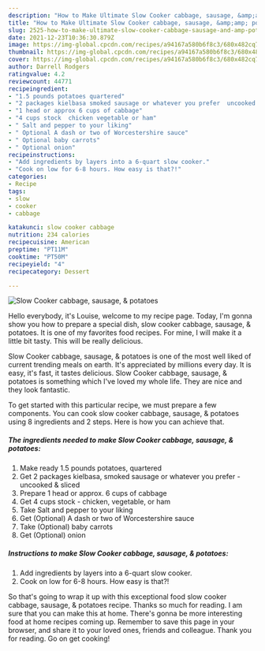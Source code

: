 ```yaml
---
description: "How to Make Ultimate Slow Cooker cabbage, sausage, &amp;amp; potatoes"
title: "How to Make Ultimate Slow Cooker cabbage, sausage, &amp;amp; potatoes"
slug: 2525-how-to-make-ultimate-slow-cooker-cabbage-sausage-and-amp-potatoes
date: 2021-12-23T10:36:30.879Z
image: https://img-global.cpcdn.com/recipes/a94167a580b6f8c3/680x482cq70/slow-cooker-cabbage-sausage-potatoes-recipe-main-photo.jpg
thumbnail: https://img-global.cpcdn.com/recipes/a94167a580b6f8c3/680x482cq70/slow-cooker-cabbage-sausage-potatoes-recipe-main-photo.jpg
cover: https://img-global.cpcdn.com/recipes/a94167a580b6f8c3/680x482cq70/slow-cooker-cabbage-sausage-potatoes-recipe-main-photo.jpg
author: Darrell Rodgers
ratingvalue: 4.2
reviewcount: 44771
recipeingredient:
- "1.5 pounds potatoes quartered"
- "2 packages kielbasa smoked sausage or whatever you prefer  uncooked  sliced"
- "1 head or approx 6 cups of cabbage"
- "4 cups stock  chicken vegetable or ham"
- " Salt and pepper to your liking"
- " Optional A dash or two of Worcestershire sauce"
- " Optional baby carrots"
- " Optional onion"
recipeinstructions:
- "Add ingredients by layers into a 6-quart slow cooker."
- "Cook on low for 6-8 hours. How easy is that?!"
categories:
- Recipe
tags:
- slow
- cooker
- cabbage

katakunci: slow cooker cabbage 
nutrition: 234 calories
recipecuisine: American
preptime: "PT11M"
cooktime: "PT50M"
recipeyield: "4"
recipecategory: Dessert

---
```



![Slow Cooker cabbage, sausage, &amp; potatoes](https://img-global.cpcdn.com/recipes/a94167a580b6f8c3/680x482cq70/slow-cooker-cabbage-sausage-potatoes-recipe-main-photo.jpg)

Hello everybody, it's Louise, welcome to my recipe page. Today, I'm gonna show you how to prepare a special dish, slow cooker cabbage, sausage, &amp; potatoes. It is one of my favorites food recipes. For mine, I will make it a little bit tasty. This will be really delicious.



Slow Cooker cabbage, sausage, &amp; potatoes is one of the most well liked of current trending meals on earth. It's appreciated by millions every day. It is easy, it's fast, it tastes delicious. Slow Cooker cabbage, sausage, &amp; potatoes is something which I've loved my whole life. They are nice and they look fantastic.


To get started with this particular recipe, we must prepare a few components. You can cook slow cooker cabbage, sausage, &amp; potatoes using 8 ingredients and 2 steps. Here is how you can achieve that.

<!--inarticleads1-->

##### The ingredients needed to make Slow Cooker cabbage, sausage, &amp; potatoes:

1. Make ready 1.5 pounds potatoes, quartered
1. Get 2 packages kielbasa, smoked sausage or whatever you prefer - uncooked &amp; sliced
1. Prepare 1 head or approx. 6 cups of cabbage
1. Get 4 cups stock - chicken, vegetable, or ham
1. Take  Salt and pepper to your liking
1. Get  (Optional) A dash or two of Worcestershire sauce
1. Take  (Optional) baby carrots
1. Get  (Optional) onion




<!--inarticleads2-->

##### Instructions to make Slow Cooker cabbage, sausage, &amp; potatoes:

1. Add ingredients by layers into a 6-quart slow cooker.
1. Cook on low for 6-8 hours. How easy is that?!




So that's going to wrap it up with this exceptional food slow cooker cabbage, sausage, &amp; potatoes recipe. Thanks so much for reading. I am sure that you can make this at home. There's gonna be more interesting food at home recipes coming up. Remember to save this page in your browser, and share it to your loved ones, friends and colleague. Thank you for reading. Go on get cooking!
